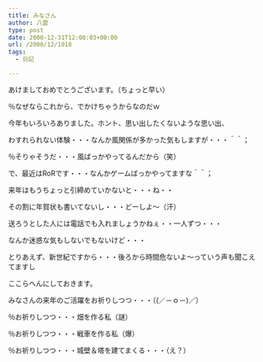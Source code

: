 ```yaml
---
title: みなさん
author: 八雲
type: post
date: 2000-12-31T12:08:03+00:00
url: /2000/12/1018
tags:
  - 日記

---
```

あけましておめでとうございます。（ちょっと早い）
  
％なぜならこれから、でかけちゃうからなのだｗ
  
今年もいろいろありました。ホント、思い出したくないような思い出、
  
わすれられない体験・・・なんか風関係が多かった気もしますが・・・＾＾；
  
％そりゃそうだ・・・風ばっかやってるんだから（笑）
  
で、最近はRoRです・・・なんかゲームばっかやってますな＾＾；
  
来年はもうちょっと引締めていかないと・・・ね・・
  
その割に年賀状も書いてないし・・・どーしよ～（汗）
  
送ろうとした人には電話でも入れましょうかねぇ・・一人ずつ・・・
  
なんか迷惑な気もしないでもないけど・・・
  
とりあえず、新世紀ですから・・・後ろから時間危ないよ～っていう声も聞こえてますし
  
ここらへんにしておきます。
  
みなさんの来年のご活躍をお祈りしつつ・・・〔(／－ｏ－)／〕
  
％お祈りしつつ・・・畑を作る私（謎）
  
％お祈りしつつ・・・戦車を作る私（爆）
  
％お祈りしつつ・・・城壁＆塔を建てまくる・・・（え？）
